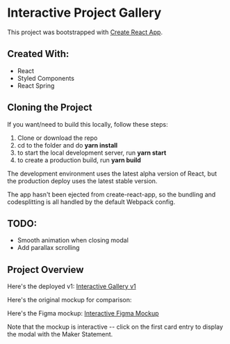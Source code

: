 # Interactive Project Gallery

This project was bootstrapped with [Create React App](https://github.com/facebook/create-react-app).

## Created With:

- React
- Styled Components
- React Spring

## Cloning the Project

If you want/need to build this locally, follow these steps:

1. Clone or download the repo
2. cd to the folder and do **yarn install**
3. to start the local development server, run **yarn start**
4. to create a production build, run **yarn build**

The development environment uses the latest alpha version of React, but the production deploy uses the latest stable version.

The app hasn't been ejected from create-react-app, so the bundling and codesplitting is all handled by the default Webpack config.

## TODO:

- Smooth animation when closing modal
- Add parallax scrolling

## Project Overview

Here's the deployed v1: [Interactive Gallery v1](dhf.io/gallery)

Here's the original mockup for comparison:

Here's the Figma mockup: [Interactive Figma Mockup](https://www.figma.com/proto/TnTYGSRLncLKfOETSyhuZYQf/dhf-interactive-gallery?node-id=0%3A1&viewport=286%2C71%2C0.110861&scaling=scale-down)

Note that the mockup is interactive -- click on the first card entry to display the modal with the Maker Statement.

